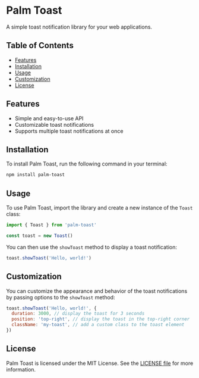 # Palm Toast

A simple toast notification library for your web applications.

## Table of Contents

- [Features](#features)
- [Installation](#installation)
- [Usage](#usage)
- [Customization](#customization)
- [License](#license)

## Features

- Simple and easy-to-use API
- Customizable toast notifications
- Supports multiple toast notifications at once

## Installation

To install Palm Toast, run the following command in your terminal:

```bash
npm install palm-toast
```

## Usage

To use Palm Toast, import the library and create a new instance of the `Toast` class:

```javascript
import { Toast } from 'palm-toast'

const toast = new Toast()
```

You can then use the `showToast` method to display a toast notification:

```javascript
toast.showToast('Hello, world!')
```

## Customization

You can customize the appearance and behavior of the toast notifications by passing options to the `showToast` method:

```javascript
toast.showToast('Hello, world!', {
  duration: 3000, // display the toast for 3 seconds
  position: 'top-right', // display the toast in the top-right corner
  className: 'my-toast', // add a custom class to the toast element
})
```

## License

Palm Toast is licensed under the MIT License. See the [LICENSE file](LICENSE) for more information.
